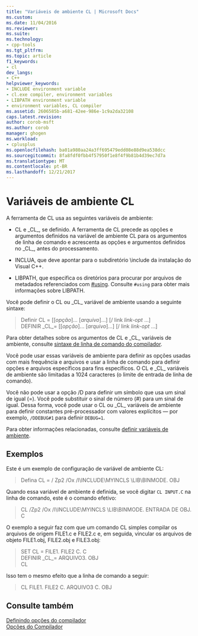 ```yaml
---
title: "Variáveis de ambiente CL | Microsoft Docs"
ms.custom: 
ms.date: 11/04/2016
ms.reviewer: 
ms.suite: 
ms.technology:
- cpp-tools
ms.tgt_pltfrm: 
ms.topic: article
f1_keywords:
- cl
dev_langs:
- C++
helpviewer_keywords:
- INCLUDE environment variable
- cl.exe compiler, environment variables
- LIBPATH environment variable
- environment variables, CL compiler
ms.assetid: 2606585b-a681-42ee-986e-1c9a2da32108
caps.latest.revision: 
author: corob-msft
ms.author: corob
manager: ghogen
ms.workload:
- cplusplus
ms.openlocfilehash: ba01a980aa24a3ff695479edd08e88d9ea538dcc
ms.sourcegitcommit: 8fa8fdf0fbb4f57950f1e8f4f9b81b4d39ec7d7a
ms.translationtype: MT
ms.contentlocale: pt-BR
ms.lasthandoff: 12/21/2017
---
```

# <a name="cl-environment-variables"></a>Variáveis de ambiente CL

A ferramenta de CL usa as seguintes variáveis de ambiente:

- CL e \_CL\_, se definido. A ferramenta de CL precede as opções e argumentos definidos na variável de ambiente CL para os argumentos de linha de comando e acrescenta as opções e argumentos definidos no \_CL\_, antes do processamento.

- INCLUA, que deve apontar para o subdiretório \include da instalação do Visual C++.

- LIBPATH, que especifica os diretórios para procurar por arquivos de metadados referenciados com [#using](../../preprocessor/hash-using-directive-cpp.md). Consulte `#using` para obter mais informações sobre LIBPATH.

Você pode definir o CL ou \_CL\_ variável de ambiente usando a seguinte sintaxe:

> Definir CL = [[*opção*]... [*arquivo*]...] [/ link *link-opt* ...]  
> DEFINIR \_CL\_= [[*opção*]... [*arquivo*]...] [/ link *link-opt* ...]

Para obter detalhes sobre os argumentos de CL e \_CL\_ variáveis de ambiente, consulte [sintaxe de linha de comando do compilador](../../build/reference/compiler-command-line-syntax.md).

Você pode usar essas variáveis de ambiente para definir as opções usadas com mais frequência e arquivos e usar a linha de comando para definir opções e arquivos específicos para fins específicos. O CL e \_CL\_ variáveis de ambiente são limitadas a 1024 caracteres (o limite de entrada de linha de comando).

Você não pode usar a opção /D para definir um símbolo que usa um sinal de igual (=). Você pode substituir o sinal de número (#) para um sinal de igual. Dessa forma, você pode usar o CL ou \_CL\_ variáveis de ambiente para definir constantes pré-processador com valores explícitos — por exemplo, `/DDEBUG#1` para definir `DEBUG=1`.

Para obter informações relacionadas, consulte [definir variáveis de ambiente](../../build/setting-the-path-and-environment-variables-for-command-line-builds.md).

## <a name="examples"></a>Exemplos

Este é um exemplo de configuração de variável de ambiente CL:

> Defina CL = / Zp2 /Ox /I\INCLUDE\MYINCLS \LIB\BINMODE. OBJ

Quando essa variável de ambiente é definida, se você digitar `CL INPUT.C` na linha de comando, este é o comando efetivo:

> CL /Zp2 /Ox /I\INCLUDE\MYINCLS \LIB\BINMODE. ENTRADA DE OBJ. C

O exemplo a seguir faz com que um comando CL simples compilar os arquivos de origem FILE1.c e FILE2.c e, em seguida, vincular os arquivos de objeto FILE1.obj, FILE2.obj e FILE3.obj:

> SET CL = FILE1. FILE2 C. C  
> DEFINIR \_CL\_= ARQUIVO3. OBJ  
> CL  

Isso tem o mesmo efeito que a linha de comando a seguir:

> CL FILE1. FILE2 C. ARQUIVO3 C. OBJ

## <a name="see-also"></a>Consulte também

[Definindo opções do compilador](../../build/reference/setting-compiler-options.md)   
[Opções do Compilador](../../build/reference/compiler-options.md)
